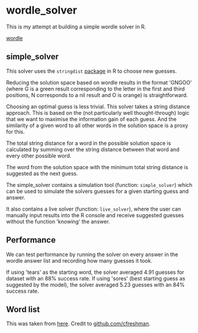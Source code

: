 # wordle_solver

This is my attempt at building a simple wordle solver in R.

[wordle](https://www.powerlanguage.co.uk/wordle/)

## simple_solver

This solver uses the `stringdist` [package](https://cran.r-project.org/web/packages/stringdist/stringdist.pdf) in R to choose new guesses. 

Reducing the solution space based on wordle results in the format 'GNGOO' (where G is a green result corresponding to the letter in the first and third positions, N corresponds to a nil result and O is orange) is straightforward.

Choosing an optimal guess is less trivial. This solver takes a string distance approach. This is based on the (not particularly well thought-through) logic that we want to maximise the information gain of each guess. And the similarity of a given word to all other words in the solution space is a proxy for this. 

The total string distance for a word in the possible solution space is calculated by summing over the string distance between that word and every other possible word.

The word from the solution space with the minimum total string distance is suggested as the next guess.

The simple_solver contains a simulation tool (function: `simple_solver`) which can be used to simulate the solvers guesses for a given starting guess and answer. 

It also contains a live solver (function: `live_solver`), where the user can manually input results into the R console and receive suggested guesses without the function 'knowing' the answer.

## Performance

We can test performance by running the solver on every answer in the wordle answer list and recording how many guesses it took.

If using 'tears' as the starting word, the solver averaged 4.91 guesses for dataset with an 88% success rate. 
If using 'sores' (best starting guess as suggested by the model), the solver averaged 5.23 guesses with an 84% success rate.

## Word list

This was taken from [here](https://gist.github.com/cfreshman). Credit to [github.com/cfreshman](github.com/cfreshman).